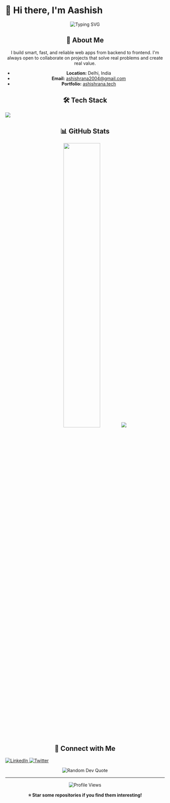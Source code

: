 # 👋 Hi there, I'm Aashish

<div align="center">
<img src="https://readme-typing-svg.herokuapp.com?font=Fira+Code&pause=1000&color=2E9EF7&center=true&vCenter=true&width=435&lines=Full+Stack+Developer;DSA-Focused+Coder;Always+learning+new+things" alt="Typing SVG" />

## 🚀 About Me

I build smart, fast, and reliable web apps from backend to frontend. I'm always open to collaborate on projects that solve real problems and create real value.

- **Location:** Delhi, India  
- **Email:** [ashishrana2004@gmail.com](mailto:ashishrana2004@gmail.com)  
- **Portfolio:** [ashishrana.tech](https://ashishrana.tech)


## 🛠️ Tech Stack

<p align="left">
  <img src="https://skillicons.dev/icons?i=html,css,javascript,tailwind,nextjs,react,mongodb,express,nodejs,&theme=dark" />
</p>


## 📊 GitHub Stats

<img src="https://github-readme-stats.vercel.app/api?username=ashishranatech&show_icons=true&hide_border=true&theme=react&count_private=true" width="48%" />

<img src="https://github-readme-stats.vercel.app/api/top-langs/?username=ashishranatech&layout=compact&hide_border=true&theme=react"  />




## 🤝 Connect with Me

<p align="left">
  <a href="https://linkedin.com/in/ashishranatech" target="_blank">
    <img src="https://img.shields.io/badge/-LinkedIn-1a1a2e?style=for-the-badge&logo=linkedin&logoColor=0077B5" alt="LinkedIn" />
  </a>
  <a href="https://x.com/ashishd2dlife" target="_blank">
    <img src="https://img.shields.io/badge/-Twitter-1a1a2e?style=for-the-badge&logo=twitter&logoColor=1DA1F2" alt="Twitter" />
  </a>
</p>
<div align="center">
  <img src="https://quotes-github-readme.vercel.app/api?type=horizontal&theme=radical" alt="Random Dev Quote" />
</div>

---

<div align="center">
  <img src="https://komarev.com/ghpvc/?username=ashishranatech&label=Profile%20views&color=0e75b6&style=flat" alt="Profile Views" />
</div>

<div align="center">
  
**⭐ Star some repositories if you find them interesting!**

</div>

